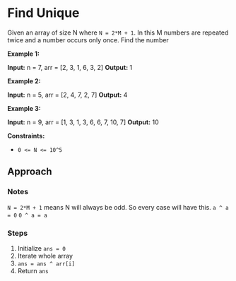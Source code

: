 # Find Unique

Given an array of size N where `N = 2*M + 1`. In this M numbers are repeated twice and a number occurs only once.
Find the number

**Example 1:**

**Input:** n = 7, arr = [2, 3, 1, 6, 3, 2]
**Output:** 1

**Example 2:**

**Input:** n = 5, arr = [2, 4, 7, 2, 7]
**Output:** 4

**Example 3:**

**Input:** n = 9, arr = [1, 3, 1, 3, 6, 6, 7, 10, 7]
**Output:** 10

**Constraints:**

-   `0 <= N <= 10^5`


## Approach

### Notes
 `N = 2*M + 1` means N will always be odd. So every case will have this.
 `a ^ a = 0` 
 `0 ^ a = a`

### Steps
1. Initialize `ans = 0`
2. Iterate whole array
3. `ans = ans ^ arr[i]`
4. Return `ans`

